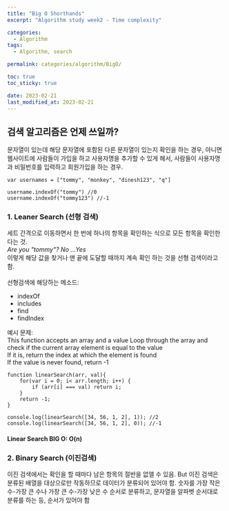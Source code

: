 ```yaml
---
title: "Big O Shorthands"
excerpt: "Algorithm study week2 - Time complexity"

categories:
  - Algorithm
tags:
  - Algorithm, search

permalink: categories/algorithm/BigO/

toc: true
toc_sticky: true

date: 2023-02-21
last_modified_at: 2023-02-21
---
```


## 검색 알고리즘은 언제 쓰일까? 
문자열이 있는데 해당 문자열에 포함된 다른 문자열이 있는지 확인을 하는 경우, 아니면 웹사이트에 사람들이 가입을 하고 사용자명을 추가할 수 있게 해서, 사람들이 사용자명과 비밀번호를 입력하고 회원가입을 하는 경우.
~~~
var usernames = ["tommy", "monkey", "dinesh123", "q"]

username.indexOf("tommy") //0
username.indexOf("tommy123") //-1 
~~~

### 1. Leaner Search (선형 검색)
세트 간격으로 이동하면서 한 번에 하나의 항목을 확인하는 식으로 모든 항목을 확인한다는 것.
    <br><i>Are you "tommy"? No ...Yes</i> <br>
이렇게 해당 값을 찾거나 맨 끝에 도달할 때까지 계속 확인 하는 것을 선형 검색이라고 함. <br><br> 선형검색에 해당하는 메소드:
   - indexOf
   - includes
   - find
   - findIndex
   
예시 문제:<br>
This function accepts an array and a value
Loop through the array and check if the current array element is equal to the value <br>
If it is, return the index at which the element is found<br>
If the value is never found, return -1

~~~
function linearSearch(arr, val){
    for(var i = 0; i< arr.length; i++) {
        if (arr[i] === val) return i;
    }
    return -1;
}

console.log(linearSearch([34, 56, 1, 2], 1)); //2
console.log(linearSearch([34, 56, 1, 2], 0)); //-1

~~~

#### Linear Search BIG O: O(n)

### 2. Binary Search (이진검색)
이진 검색에서는 확인을 할 때마다 남은 항목의 절반을 없앨 수 있음. But 이진 검색은 분류된 배열을 대상으로만 작동하므로 데이터가 분류되어 있어야 함. 숫자를 가장 작은 수-가장 큰 수나  가장 큰 수-가장 낮은 수 순서로 분류하고, 문자열을 알파벳 순서대로 분류를 하는 등, 순서가 있어야 함

